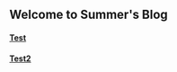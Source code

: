 ## Welcome to Summer's Blog

#### [Test](https://sunmerrr.github.io/test)

#### [Test2](https://sunmerrr.github.io/test/test2)
